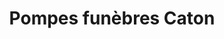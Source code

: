 ---
title: "Pompes funèbres Caton"
url: /la-chapelle-saint-mesmin/pompes-funebres-caton/
shop: directeurs de funérailles
---